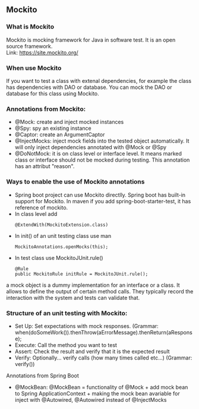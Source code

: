 ## Mockito

### What is Mockito
Mockito is mocking framework for Java in software test. It is an open source framework.<br>
Link: https://site.mockito.org/ <br>

### When use Mockito
If you want to test a class with extenal dependencies, for example the class has dependencies with DAO or database. You can mock the DAO or database for this class using Mockito.

### Annotations from Mockito:
- @Mock: create and inject mocked instances
- @Spy: spy an existing instance
- @Captor: create an ArgumentCaptor
- @InjectMocks: inject mock fields into the tested object automatically. It will only inject dependencies annotated with @Mock or @Spy
- @DoNotMock: it is on class level or interface level. It means marked class or interface should not be mocked during testing. This annotation has an attribut "reason".
  
### Ways to enable the use of Mockito annotations
- Spring boot project can use Mockito directlly. Spring boot has built-in support for Mockito. In maven if you add spring-boot-starter-test, it has reference of mockito.
- In class level add
  ```
  @ExtendWith(MockitoExtension.class)
  ```
- In init() of an unit testing class use man
  ```
  MockitoAnnotations.openMocks(this);
  ```
- In test class use MockitoJUnit.rule()
  ```
  @Rule
  public MockitoRule initRule = MockitoJUnit.rule();
  ```

a mock object is a dummy implementation for an interface or a class. It allows to define the output of certain method calls. They typically record the interaction with the system and tests can validate that.


### Structure of an unit testing with Mockito:
- Set Up: Set expectations with mock responses. (Grammar: when(doSomeWork()).thenThrow(aErrorMessage).thenReturn(aResponse);
- Execute: Call the method you want to test
- Assert: Check the result and verify that it is the expected result
- Verify: Optionally... verify calls (how many times called etc...) (Grammar: verify())



Annotations from Spring Boot
- @MockBean: @MockBean = functionality of @Mock + add mock bean to Spring ApplicationContext + making the mock bean avariable for inject with @Autowired, @Autowired instead of @InjectMocks
